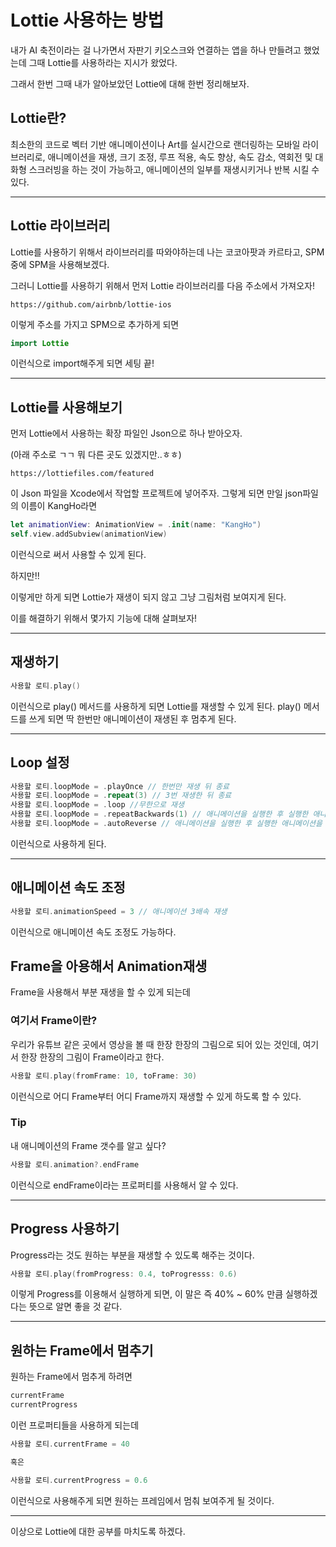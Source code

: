 # Lottie 사용하는 방법
내가 AI 축전이라는 걸 나가면서 자판기 키오스크와 연결하는 앱을 하나 만들려고 했었는데 그때 Lottie를 사용하라는 지시가 왔었다.

그래서 한번 그때 내가 알아보았던 Lottie에 대해 한번 정리해보자.
## Lottie란?
최소한의 코드로 벡터 기반 애니메이션이나 Art를 실시간으로 랜더링하는 모바일 라이브러리로, 애니메이션을 재생, 크기 조정, 루프 적용, 속도 향상, 속도 감소, 역회전 및 대화형 스크러빙을 하는 것이 가능하고, 애니메이션의 일부를 재생시키거나 반복 시킬 수 있다.
___
## Lottie 라이브러리
Lottie를 사용하기 위해서 라이브러리를 따와야하는데 나는 코코아팟과 카르타고, SPM중에 SPM을 사용해보겠다.

그러니 Lottie를 사용하기 위해서 먼저 Lottie 라이브러리를 다음 주소에서 가져오자!
```
https://github.com/airbnb/lottie-ios
```
이렇게 주소를 가지고 SPM으로 추가하게 되면
```swift
import Lottie
```
이런식으로 import해주게 되면 세팅 끝!
___
## Lottie를 사용해보기
먼저 Lottie에서 사용하는 확장 파일인 Json으로 하나 받아오자.

(아래 주소로 ㄱㄱ 뭐 다른 곳도 있겠지만..ㅎㅎ)
```
https://lottiefiles.com/featured
```
이 Json 파일을 Xcode에서 작업할 프로젝트에 넣어주자.
그렇게 되면 만일 json파일의 이름이 KangHo라면
```swift
let animationView: AnimationView = .init(name: "KangHo")
self.view.addSubview(animationView)
```
이런식으로 써서 사용할 수 있게 된다.

하지만!!

이렇게만 하게 되면 Lottie가 재생이 되지 않고 그냥 그림처럼 보여지게 된다.

이를 해결하기 위해서 몇가지 기능에 대해 살펴보자!
___
## 재생하기
```swift
사용할 로티.play()
```
이런식으로 play() 메서드를 사용하게 되면 Lottie를 재생할 수 있게 된다.
play() 메서드를 쓰게 되면 딱 한번만 애니메이션이 재생된 후 멈추게 된다.
___
## Loop 설정
```swift
사용할 로티.loopMode = .playOnce // 한번만 재생 뒤 종료
사용할 로티.loopMode = .repeat(3) // 3번 재생한 뒤 종료
사용할 로티.loopMode = .loop //무한으로 재생
사용할 로티.loopMode = .repeatBackwards(1) // 애니메이션을 실행한 후 실행한 애니메이션을 거꾸로 다시 실행
사용할 로티.loopMode = .autoReverse // 애니메이션을 실행한 후 실행한 애니메이션을 거꾸로 다시 실행, 무한 반복
```
이런식으로 사용하게 된다.
___
## 애니메이션 속도 조정
```swift
사용할 로티.animationSpeed = 3 // 애니메이션 3배속 재생
```
이런식으로 애니메이션 속도 조정도 가능하다.
## Frame을 아용해서 Animation재생
Frame을 사용해서 부분 재생을 할 수 있게 되는데 

### 여기서 Frame이란?
우리가 유튜브 같은 곳에서 영상을 볼 때 한장 한장의 그림으로 되어 있는 것인데, 여기서 한장 한장의 그림이 Frame이라고 한다.

```swift
사용할 로티.play(fromFrame: 10, toFrame: 30)
```
이런식으로 어디 Frame부터 어디 Frame까지 재생할 수 있게 하도록 할 수 있다.

### Tip
내 애니메이션의 Frame 갯수를 알고 싶다?
```swift
사용할 로티.animation?.endFrame
```
이런식으로 endFrame이라는 프로퍼티를 사용해서 알 수 있다.
___
## Progress 사용하기
Progress라는 것도 원하는 부분을 재생할 수 있도록 해주는 것이다.
```swift
사용할 로티.play(fromProgress: 0.4, toProgresss: 0.6)
```
이렇게 Progress를 이용해서 실행하게 되면, 이 말은 즉 40% ~ 60% 만큼 실행하겠다는 뜻으로 알면 좋을 것 같다.
___
## 원하는 Frame에서 멈추기
원하는 Frame에서 멈추게 하려면 
```swift
currentFrame
currentProgress
```
이런 프로퍼티들을 사용하게 되는데
```swift
사용할 로티.currentFrame = 40

혹은

사용할 로티.currentProgress = 0.6
```
이런식으로 사용해주게 되면 원하는 프레임에서 멈춰 보여주게 될 것이다.
___
이상으로 Lottie에 대한 공부를 마치도록 하겠다.
